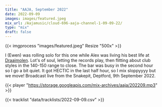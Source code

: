 ```yaml
---
title: "AAJA, September 2022"
date: 2022-09-09
images: images/featured.jpeg
mix_url: /Aajamusic/cloud-696-aaja-channel-1-09-09-22/
type: "mix"
draft: false
---
```


{{< imgprocess "images/featured.jpeg" Resize "500x" >}}

I (Ewen) was rolling solo for this one while Alex was living his best life at [Draaimolen](https://draaimolen.nu/). Lot's of soul, letting the records play, then flitting about club styles in the 140-150 range to close.
The bar was busy in the second hour so I go a bit quiet. It got HECTIC in the last half hour, so I mix sloppyyyy but we move! Broadcast live from the Snakepit, Deptford, 9th September 2022.

{{< player "https://storage.googleapis.com/mix-archives/aaja/202209.mp3" >}}

{{< tracklist "data/tracklists/2022-09-09.csv" >}}
